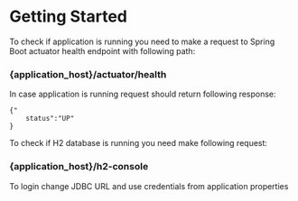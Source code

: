 # Getting Started

To check if application is running you need to make a request to Spring Boot actuator 
health endpoint with following path:
 ### {application_host}/actuator/health
In case application is running request should return following response:

    {"
        status":"UP"
    }

To check if H2 database is running you need make following request:
### {application_host}/h2-console
To login change JDBC URL and use credentials from application properties

